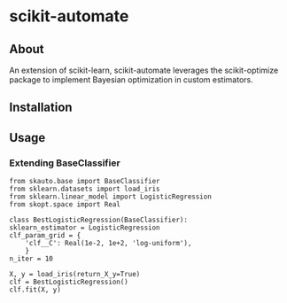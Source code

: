 # scikit-automate

## About

An extension of scikit-learn, scikit-automate leverages the scikit-optimize package to implement Bayesian optimization in custom estimators. 

## Installation

## Usage

### Extending BaseClassifier

    from skauto.base import BaseClassifier
    from sklearn.datasets import load_iris
    from sklearn.linear_model import LogisticRegression
    from skopt.space import Real

    class BestLogisticRegression(BaseClassifier):
    sklearn_estimator = LogisticRegression
    clf_param_grid = {
        'clf__C': Real(1e-2, 1e+2, 'log-uniform'),
        }
    n_iter = 10

    X, y = load_iris(return_X_y=True)
    clf = BestLogisticRegression()
    clf.fit(X, y)
            

